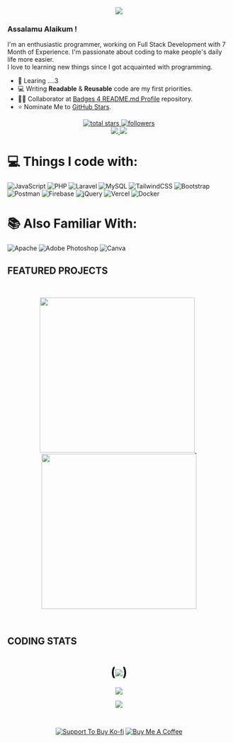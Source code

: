 <div align='center'>
<img src='https://readme-typing-svg.herokuapp.com?font=ubuntu&color=16A085&center=true&lines=Full+Stack+Developer;Enthusiastic+Programmer;Open+Source+Contributor;Code+For+Everyone'/>
</div>

### Assalamu Alaikum !

I'm an enthusiastic programmer, working on Full Stack Development with 7 Month of Experience. I'm passionate about coding to make people's daily life more easier.</br>
I love to learning new things since I got acquainted with programming.

- 🌱 Learing ....3
- 💻 Writing **Readable** & **Reusable** code are my first priorities.
- 👨‍💻 Collaborator at [Badges 4 README.md Profile](https://github.com/alexandresanlim/Badges4-README.md-Profile) repository.
- ⭐️ Nominate Me to [GitHub Stars](https://stars.github.com/nominate).

<p align='center'>
<a href='https://github.com/monirulislam00?tab=repositories&sort=stargazers'>
        <img alt='total stars' title='Total stars on GitHub' src='https://custom-icon-badges.herokuapp.com/badge/dynamic/json?logo=star&color=55960c&labelColor=488207&label=Stars&style=for-the-badge&query=%24.stars&url=https://api.github-star-counter.workers.dev/user/monirulislam00'/>
    </a>
    <a href='https://github.com/monirulislam00?tab=followers'>
        <img alt='followers' title='Follow Me on GitHub' src='https://custom-icon-badges.herokuapp.com/github/followers/monirulislam00?color=236ad3&labelColor=1155ba&style=for-the-badge&logo=person-add&label=Follow&logoColor=white'/></a>
         <br>
    <a href='https://www.linkedin.com/in/mohammad-monirul-islam-bb5569277/' target='_blank'>
        <img src='https://img.shields.io/badge/linkedin%20-%230077B5.svg?&style=for-the-badge&logo=linkedin&logoColor=white'/>
    </a> 
    <a href='mailto:mohammadmonir0153@gmail.com' target='_blank'>
        <img src='https://img.shields.io/badge/Gmail-D14836?style=for-the-badge&logo=gmail&logoColor=white'/>
    </a>
</p>
	
# 💻 Things I code with:

![JavaScript](https://img.shields.io/badge/javascript-%23323330.svg?style=for-the-badge&logo=javascript&logoColor=%23F7DF1E) ![PHP](https://img.shields.io/badge/php-%23777BB4.svg?style=for-the-badge&logo=php&logoColor=white) ![Laravel](https://img.shields.io/badge/laravel-%23FF2D20.svg?style=for-the-badge&logo=laravel&logoColor=white)
![MySQL](https://img.shields.io/badge/mysql-%2300f.svg?style=for-the-badge&logo=mysql&logoColor=white) 
![TailwindCSS](https://img.shields.io/badge/tailwindcss-%2338B2AC.svg?style=for-the-badge&logo=tailwind-css&logoColor=white)
![Bootstrap](https://img.shields.io/badge/bootstrap-%23563D7C.svg?style=for-the-badge&logo=bootstrap&logoColor=white) ![Postman](https://img.shields.io/badge/Postman-FF6C37?style=for-the-badge&logo=postman&logoColor=white) ![Firebase](https://img.shields.io/badge/firebase-%23039BE5.svg?style=for-the-badge&logo=firebase) ![jQuery](https://img.shields.io/badge/jquery-%230769AD.svg?style=for-the-badge&logo=jquery&logoColor=white) 
![Vercel](https://img.shields.io/badge/vercel-%23000000.svg?style=for-the-badge&logo=vercel&logoColor=white)
   ![Docker](https://img.shields.io/badge/docker-%230db7ed.svg?style=for-the-badge&logo=docker&logoColor=white)

#  📚 Also Familiar With:

![Apache](https://img.shields.io/badge/apache-%23D42029.svg?style=for-the-badge&logo=apache&logoColor=white) ![Adobe Photoshop](https://img.shields.io/badge/adobephotoshop-%2331A8FF.svg?style=for-the-badge&logo=adobephotoshop&logoColor=white) ![Canva](https://img.shields.io/badge/Canva-%2300C4CC.svg?style=for-the-badge&logo=Canva&logoColor=white) 
	
## FEATURED PROJECTS
<br>
<p align='center'>
    <a href='https://github.com/monirulislam00/invoicebill'>
        <img src='https://github-readme-stats-git-masterrstaa-rickstaa.vercel.app/api/pin/?username=monirulislam00&repo=invoicebill&theme=vue-dark'  width='350'/>
    </a> &nbsp;
    <a href='https://github.com/monirulislam00/sdsinc'>
        <img src='https://github-readme-stats-git-masterrstaa-rickstaa.vercel.app/api/pin/?username=monirulislam00&repo=sdsinc&theme=vue-dark&hide=html' width='350'/>
    </a>
</p>
<br>

## CODING STATS
<div align='center'>

# (![](https://github-readme-stats.vercel.app/api?username=monirulislam00&show_icons=true&theme=vue-dark))

![](https://github-readme-streak-stats.herokuapp.com/?user=monirulislam00&theme=vue-dark)



![](https://github-readme-stats.vercel.app/api/top-langs/?username=monirulislam00&theme=vue-dark&=true&include_all_commits=false&count_private=false&layout=compact)

</div>

<div align='center'>
<br>

[![](https://img.shields.io/badge/Ko_fi-FF5E5B?style=for-the-badge&logo=Ko-fi&logoColor=white "Support To Buy Ko-fi")](https://ko-fi.com/monirulislam)
 [![](https://img.shields.io/badge/Buy_Me_A_Coffee-FFDD00?style=for-the-badge&logo=buy-me-a-coffee&logoColor=black "Buy Me A Coffee")](https://www.buymeacoffee.com/monirulislam) 
</div>

